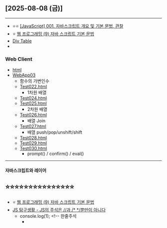 ## [2025-08-08 (금)]
---
- ⭐⭐ [[JavaScript] 001. 자바스크립트 개요 및 기본 문법, 관찰](https://planet-c.tistory.com/59)
- ⭐ [웹 프로그래밍 (9) 자바 스크립트 기본 문법](https://polaris-a.tistory.com/53)
- [Div Table](https://divtable.com/generator/)
- []()
###  Web Client
 - [html](https://github.com/fullstack-flutter-dev-team/fullstack-flutter-dev/blob/main/WebStudy/HTML.md)
 - [WebApp03](https://github.com/fullstack-flutter-dev-team/fullstack-flutter-dev/blob/main/WebStudy/WebApp03)
     - 함수의 가변인수
   - [Test022.html](https://github.com/fullstack-flutter-dev-team/fullstack-flutter-dev/blob/main/WebStudy/WebApp03/WebContent/Test022.html)
     - 1차원 배열
   - [Test024.html](https://github.com/fullstack-flutter-dev-team/fullstack-flutter-dev/blob/main/WebStudy/WebApp03/WebContent/Test024.html)
   - [Test025.html](https://github.com/fullstack-flutter-dev-team/fullstack-flutter-dev/blob/main/WebStudy/WebApp03/WebContent/Test025.html)
     - 2차원 배열
   - [Test026.html](https://github.com/fullstack-flutter-dev-team/fullstack-flutter-dev/blob/main/WebStudy/WebApp03/WebContent/Test026.html)
     - 배열 Join
   - [Test027.html](https://github.com/fullstack-flutter-dev-team/fullstack-flutter-dev/blob/main/WebStudy/WebApp03/WebContent/Test027.html)
     - 배열 push/pop/unshift/shift
   - [Test028.html](https://github.com/fullstack-flutter-dev-team/fullstack-flutter-dev/blob/main/WebStudy/WebApp03/WebContent/Test028.html)
   - [Test029.html](https://github.com/fullstack-flutter-dev-team/fullstack-flutter-dev/blob/main/WebStudy/WebApp03/WebContent/Test029.html)
   - [Test030.html](https://github.com/fullstack-flutter-dev-team/fullstack-flutter-dev/blob/main/WebStudy/WebApp03/WebContent/Test030.html)
     - prompt() / confirm() / eval()
---
#### 자바스크립트와 레이어

⭐⭐⭐⭐⭐⭐⭐⭐⭐⭐⭐⭐⭐⭐⭐
-------------------------------------
- ⭐ [웹 프로그래밍 (9) 자바 스크립트 기본 문법](https://polaris-a.tistory.com/53)
- [JS 탐구생활 - JS의 주석은 //과 /* */뿐만이 아니다](https://witch.work/ko/posts/javascript-various-comments)
  - console.log(1); <!-- 한줄주석
    - <!-- SingleLineCommentChars(option)
  - --> 한줄주석
- [[JS] DOM 객체와 요소노드](https://tomatobaconsoup.tistory.com/22)
- [[JavaScript] 노드(node)란? & 노드 종류와 관계, 노드 생성/추가/제거/복제하기!](https://coding-yesung.tistory.com/130)
- []()
- [JavaScript Tutorial](https://www.w3schools.com/js/default.asp)
- ⭐⭐ [웹프로그래밍](https://cafe.daum.net/dragonhci/kcwY)
- [1. 웹 개요와 실습 환경 구축](https://wonjin27.tistory.com/83)

### 테이블
- [HTML Tables](https://www.w3schools.com/html/html_tables.asp)
- [Core learning modules](https://developer.mozilla.org/en-US/docs/Learn_web_development/Core)  
###
###
###
###

- [시맨틱 태그(Semantic Tag)](https://lipcoder.tistory.com/498)
- [[HTML]웹 개요와 실습 환경 구축](https://glorypang.tistory.com/5)
- [1. 웹 개요와 실습 환경 구축](https://wonjin27.tistory.com/83)
- [3. CSS 선택자](https://wonjin27.tistory.com/85)
- []()